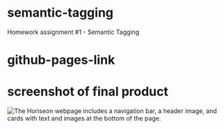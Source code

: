 # semantic-tagging

Homework assignment #1 - Semantic Tagging

# github-pages-link

# screenshot of final product

![The Horiseon webpage includes a navigation bar, a header image, and cards with text and images at the bottom of the page.](./Assets/01-html-css-git-homework-demo.png)
